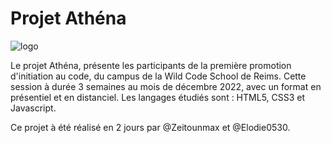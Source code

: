 # Projet Athéna

![logo](https://user-images.githubusercontent.com/120447954/216831622-1f2683b9-e059-4631-9845-e3f4e59e6acc.png)

Le projet Athéna, présente les participants de la première promotion d'initiation au code, du campus de la Wild Code School de Reims.
Cette session à durée 3 semaines au mois de décembre 2022, avec un format en présentiel et en distanciel.
Les langages étudiés sont : HTML5, CSS3 et Javascript.

Ce projet à été réalisé en 2 jours par @Zeitounmax et @Elodie0530.

